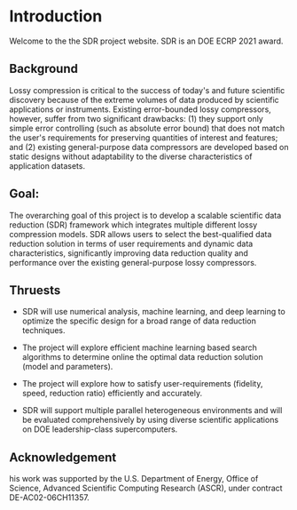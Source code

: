 # Introduction

Welcome to the the SDR project website. SDR is an DOE ECRP 2021 award.

## Background

Lossy compression is critical to the success of today's and future scientific discovery because of the extreme volumes of data produced by scientific applications or instruments. Existing error-bounded lossy compressors, however, suffer from two significant drawbacks: (1) they support only simple error controlling (such as absolute error bound) that does not match the user's requirements for preserving quantities of interest and features; and (2) existing general-purpose data compressors are developed based on static designs without adaptability to the diverse characteristics of application datasets. 

## Goal:

The overarching goal of this project is to develop a scalable scientific data reduction (SDR) framework which integrates multiple different lossy compression models. SDR allows users to select the best-qualified data reduction solution in terms of user requirements and dynamic data characteristics, significantly improving data reduction quality and performance over the existing general-purpose lossy compressors. 

## Thruests

- SDR will use numerical analysis, machine learning, and deep learning to optimize the specific design for a broad range of data reduction techniques.

- The project will explore efficient machine learning based search algorithms to determine online the optimal data reduction solution (model and parameters). 

- The project will explore how to satisfy user-requirements (fidelity, speed, reduction ratio) efficiently and accurately. 

- SDR will support multiple parallel heterogeneous environments and will be evaluated comprehensively by using diverse scientific applications on DOE leadership-class supercomputers.

## Acknowledgement

his work was supported by the U.S. Department of Energy, Office of Science, Advanced Scientific Computing Research (ASCR), under contract DE-AC02-06CH11357.
